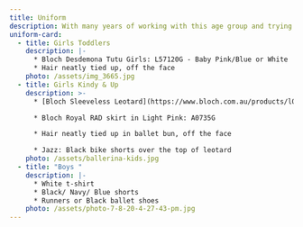 ```yaml
---
title: Uniform
description: With many years of working with this age group and trying out different options of attire, various outfits have caused many distractions. We have the most gorgeous uniforms in beautiful colours suited for our classes. We Beach Ballerinas is now part of the Bloch Loyalty Program. Please visit any Bloch store to pick up a Loyalty Card that gives you access to a special discount every time you shop at Bloch. Our closest store is the Bondi store located at Shop 2, 25-33 Bronte Road, Bondi Junction
uniform-card:
  - title: Girls Toddlers
    description: |-
      * Bloch Desdemona Tutu Girls: L57120G - Baby Pink/Blue or White
      * Hair neatly tied up, off the face
    photo: /assets/img_3665.jpg
  - title: Girls Kindy & Up
    description: >-
      * [Bloch Sleeveless Leotard](https://www.bloch.com.au/products/l0828g-bloch-overture-odetta-sleeveless-pleat-girls-leotard-2?variant=23302314983505)

      * Bloch Royal RAD skirt in Light Pink: A0735G 

      * Hair neatly tied up in ballet bun, off the face

      * Jazz: Black bike shorts over the top of leotard
    photo: /assets/ballerina-kids.jpg
  - title: "Boys "
    description: |-
      * White t-shirt
      * Black/ Navy/ Blue shorts
      * Runners or Black ballet shoes
    photo: /assets/photo-7-8-20-4-27-43-pm.jpg
---
```

